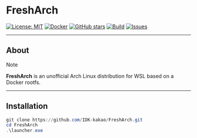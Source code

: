 # FreshArch

[![License: MIT](https://img.shields.io/badge/License-MIT-green.svg)](LICENSE)
[![Docker](https://img.shields.io/badge/Docker-Ready-blue?logo=docker)](https://hub.docker.com/)
[![GitHub stars](https://img.shields.io/github/stars/IDK-kakao/FreshArch?style=social)](https://github.com/IDK-kakao/FreshArch/stargazers)
[![Build](https://img.shields.io/badge/build-passing-success?logo=githubactions&logoColor=white)](https://github.com/IDK-kakao/FreshArch/actions)
[![Issues](https://img.shields.io/github/issues/IDK-kakao/FreshArch?color=violet)](https://github.com/IDK-kakao/FreshArch/issues)

---

## About
> [!NOTE]
> **FreshArch** is an unofficial Arch Linux distribution for WSL based on a Docker rootfs.  

---
## Installation

```powershell
git clone https://github.com/IDK-kakao/FreshArch.git
cd FreshArch
.\launcher.exe
